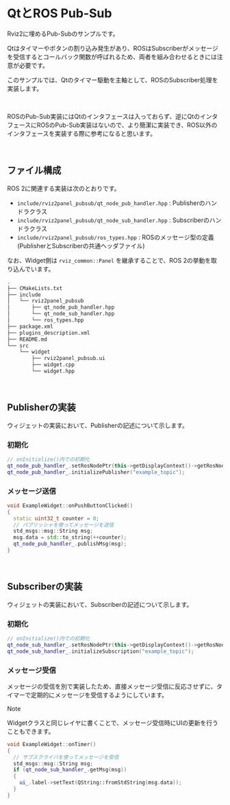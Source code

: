 # QtとROS Pub-Sub

Rviz2に埋めるPub-Subのサンプルです。

Qtはタイマーやボタンの割り込み発生があり、ROSはSubscriberがメッセージを受信するとコールバック関数が呼ばれるため、両者を組み合わせるときには注意が必要です。

このサンプルでは、Qtのタイマー駆動を主軸として、ROSのSubscriber処理を実装します。

<br>

ROSのPub-Sub実装にはQtのインタフェースは入っておらず、逆にQtのインタフェースにROSのPub-Sub実装はないので、より簡潔に実装でき、ROS以外のインタフェースを実装する際に参考になると思います。

<br>

## ファイル構成

ROS 2に関連する実装は次のとおりです。

- `include/rviz2panel_pubsub/qt_node_pub_handler.hpp` : Publisherのハンドラクラス
- `include/rviz2panel_pubsub/qt_node_sub_handler.hpp` : Subscriberのハンドラクラス
- `include/rviz2panel_pubsub/ros_types.hpp` : ROSのメッセージ型の定義 (PublisherとSubscriberの共通ヘッダファイル)

なお、Widget側は `rviz_common::Panel` を継承することで、ROS 2の挙動を取り込んでいます。

```bash
.
├── CMakeLists.txt
├── include
│   └── rviz2panel_pubsub
│       ├── qt_node_pub_handler.hpp
│       └── qt_node_sub_handler.hpp
│       └── ros_types.hpp
├── package.xml
├── plugins_description.xml
├── README.md
└── src
    └── widget
        ├── rviz2panel_pubsub.ui
        ├── widget.cpp
        └── widget.hpp
```

<br>

## Publisherの実装

ウィジェットの実装において、Publisherの記述について示します。

### 初期化

```cpp
// onInitialize()内での初期化
qt_node_pub_handler_.setRosNodePtr(this->getDisplayContext()->getRosNodeAbstraction().lock()->get_raw_node());
qt_node_pub_handler_.initializePublisher("example_topic");
```

### メッセージ送信

```cpp
void ExampleWidget::onPushButtonClicked()
{
  static uint32_t counter = 0;
  // パブリッシャを使ってメッセージを送信
  std_msgs::msg::String msg;
  msg.data = std::to_string(++counter);
  qt_node_pub_handler_.publishMsg(msg);
}
```

<br>

## Subscriberの実装

ウィジェットの実装において、Subscriberの記述について示します。

### 初期化

```cpp
// onInitialize()内での初期化
qt_node_sub_handler_.setRosNodePtr(this->getDisplayContext()->getRosNodeAbstraction().lock()->get_raw_node());
qt_node_sub_handler_.initializeSubscription("example_topic");
```

### メッセージ受信

メッセージの受信を別で実装したため、直接メッセージ受信に反応させずに、タイマーで定期的にメッセージを受信するようにしています。

> [!NOTE]
> Widgetクラスと同じレイヤに書くことで、メッセージ受信時にUIの更新を行うこともできます。


```cpp
void ExampleWidget::onTimer()
{
  // サブスクライバを使ってメッセージを受信
  std_msgs::msg::String msg;
  if (qt_node_sub_handler_.getMsg(msg))
  {
    ui_.label->setText(QString::fromStdString(msg.data));
  }
}
```

<br>